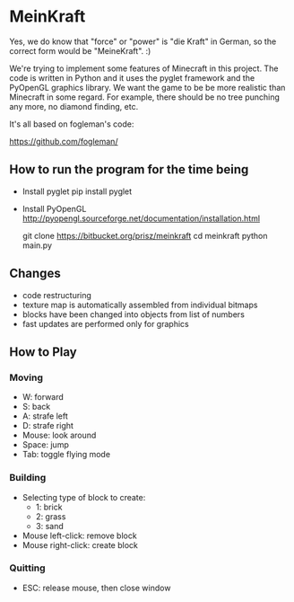 # MeinKraft 


Yes, we do know that "force" or "power" is "die Kraft" in German, so the correct form would be "MeineKraft". :) 

We're trying to implement some features of Minecraft in this project. The code is written in Python and it uses the pyglet framework and the PyOpenGL graphics library. We want the game to be be more realistic than Minecraft in some regard. For example, there should be no tree punching any more, no diamond finding, etc.

It's all based on fogleman's code:

https://github.com/fogleman/


## How to run the program for the time being 

* Install pyglet
    pip install pyglet
* Install PyOpenGL
  http://pyopengl.sourceforge.net/documentation/installation.html

    git clone https://bitbucket.org/prisz/meinkraft
    cd meinkraft
    python main.py

## Changes

* code restructuring
* texture map is automatically assembled from individual bitmaps
* blocks have been changed into objects from list of numbers
* fast updates are performed only for graphics

## How to Play

### Moving

- W: forward
- S: back
- A: strafe left
- D: strafe right
- Mouse: look around
- Space: jump
- Tab: toggle flying mode

### Building

- Selecting type of block to create:
    - 1: brick
    - 2: grass
    - 3: sand
- Mouse left-click: remove block
- Mouse right-click: create block

### Quitting

- ESC: release mouse, then close window